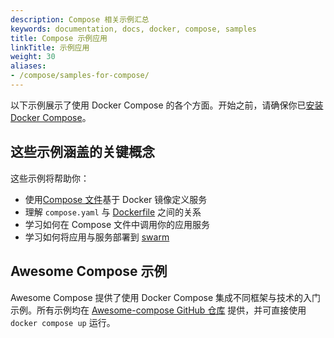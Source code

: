 ```yaml
---
description: Compose 相关示例汇总
keywords: documentation, docs, docker, compose, samples
title: Compose 示例应用
linkTitle: 示例应用
weight: 30
aliases:
- /compose/samples-for-compose/
---
```


以下示例展示了使用 Docker Compose 的各个方面。开始之前，请确保你已[安装 Docker Compose](/manuals/compose/install/_index.md)。

## 这些示例涵盖的关键概念

这些示例将帮助你：

- 使用[Compose 文件](/reference/compose-file/_index.md)基于 Docker 镜像定义服务
- 理解 `compose.yaml` 与 [Dockerfile](/reference/dockerfile/) 之间的关系
- 学习如何在 Compose 文件中调用你的应用服务
- 学习如何将应用与服务部署到 [swarm](/manuals/engine/swarm/_index.md)

## Awesome Compose 示例

Awesome Compose 提供了使用 Docker Compose 集成不同框架与技术的入门示例。所有示例均在 [Awesome-compose GitHub 仓库](https://github.com/docker/awesome-compose) 提供，并可直接使用 `docker compose up` 运行。
